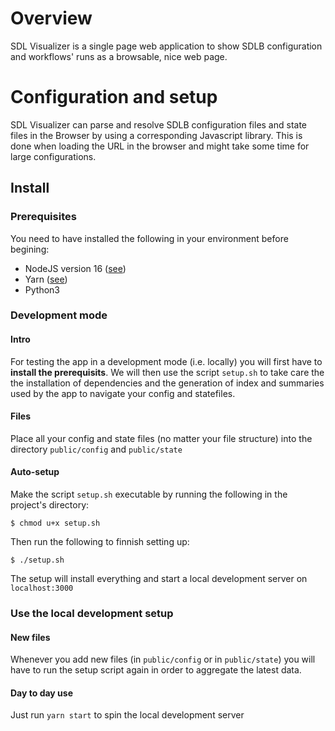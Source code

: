 # Overview
SDL Visualizer is a single page web application to show SDLB configuration and workflows' runs as a browsable, nice web page.

# Configuration and setup
SDL Visualizer can parse and resolve SDLB configuration files and state files in the Browser by using a corresponding Javascript library. This is done when loading the URL in the browser and might take some time for large configurations.

## Install

### Prerequisites
You need to have installed the following in your environment before begining:
- NodeJS version 16 ([see](https://nodejs.dev/en/download/))
- Yarn ([see](https://classic.yarnpkg.com/lang/en/docs/install/#windows-stable))
- Python3

### Development mode
#### Intro
For testing the app in a development mode (i.e. locally) you will first have to **install the prerequisits**. We will then use the script `setup.sh` to take care the the installation of dependencies and the generation of index and summaries used by the app to navigate your config and statefiles.

#### Files
Place all your config and state files (no matter your file structure) into the directory `public/config` and `public/state`

#### Auto-setup
Make the script `setup.sh` executable by running the following in the project's directory:
````
$ chmod u+x setup.sh
````
Then run the following to finnish setting up:
````
$ ./setup.sh
````
The setup will install everything and start a local development server on `localhost:3000`

### Use the local development setup
#### New files
Whenever you add new files (in `public/config` or in `public/state`) you will have to run the setup script again in order to aggregate the latest data.
#### Day to day use
Just run `yarn start` to spin the local development server